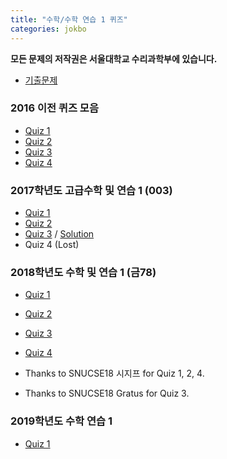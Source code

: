 ```yaml
---
title: "수학/수학 연습 1 퀴즈"
categories: jokbo
---
```

**모든 문제의 저작권은 서울대학교 수리과학부에 있습니다.**

- [기출문제](/_posts/jokbo/calculus1/)

### 2016 이전 퀴즈 모음
- [Quiz 1](https://github.com/calofmijuck/SNU-Calculus/raw/master/data/1quiz/Quiz1.zip)
- [Quiz 2](https://github.com/calofmijuck/SNU-Calculus/raw/master/data/1quiz/Quiz2.zip)
- [Quiz 3](https://github.com/calofmijuck/SNU-Calculus/raw/master/data/1quiz/Quiz3.zip)
- [Quiz 4](https://github.com/calofmijuck/SNU-Calculus/raw/master/data/1quiz/Quiz4.zip)

### 2017학년도 고급수학 및 연습 1 (003)
- [Quiz 1](https://github.com/calofmijuck/SNU-Calculus/raw/master/data/1quiz/2017quiz/hc-quiz1.pdf)
- [Quiz 2](https://github.com/calofmijuck/SNU-Calculus/raw/master/data/1quiz/2017quiz/hc-quiz2.pdf)
- [Quiz 3](https://github.com/calofmijuck/SNU-Calculus/raw/master/data/1quiz/2017quiz/hc-quiz3.pdf) / [Solution](https://github.com/calofmijuck/SNU-Calculus/raw/master/data/1quiz/2017quiz/hc-quiz3_sol.pdf)
- Quiz 4 (Lost)

### 2018학년도 수학 및 연습 1 (금78)
- [Quiz 1](https://github.com/calofmijuck/SNU-Calculus/raw/master/data/1quiz/2018quiz/quiz1.pdf)
- [Quiz 2](https://github.com/calofmijuck/SNU-Calculus/raw/master/data/1quiz/2018quiz/quiz2.pdf)
- [Quiz 3](https://github.com/calofmijuck/SNU-Calculus/raw/master/data/1quiz/2018quiz/quiz3.pdf)
- [Quiz 4](https://github.com/calofmijuck/SNU-Calculus/raw/master/data/1quiz/2018quiz/quiz4.pdf)

- Thanks to SNUCSE18 시지프 for Quiz 1, 2, 4.
- Thanks to SNUCSE18 Gratus for Quiz 3.


### 2019학년도 수학 연습 1
- [Quiz 1](https://github.com/calofmijuck/SNU-Calculus/raw/master/data/1quiz/2019quiz/Quiz1.zip)